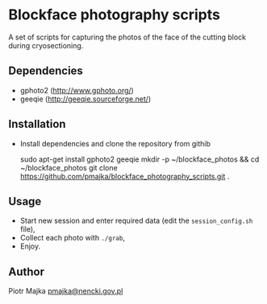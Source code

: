 Blockface photography scripts
=============================

A set of scripts for capturing the photos of the face of the cutting block
during cryosectioning.

Dependencies
------------

 * gphoto2 (http://www.gphoto.org/)
 * geeqie (http://geeqie.sourceforge.net/)


Installation
------------

  * Install dependencies and clone the repository from githib

    sudo apt-get install gphoto2 geeqie
    mkdir -p ~/blockface_photos && cd ~/blockface_photos
    git clone https://github.com/pmajka/blockface_photography_scripts.git .


Usage
-----

 * Start new session and enter required data (edit the `session_config.sh`
   file),
 * Collect each photo with `./grab`,
 * Enjoy.


Author
------
Piotr Majka <pmajka@nencki.gov.pl>
